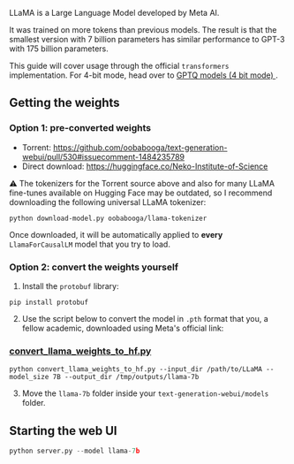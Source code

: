 LLaMA is a Large Language Model developed by Meta AI. 

It was trained on more tokens than previous models. The result is that the smallest version with 7 billion parameters has similar performance to GPT-3 with 175 billion parameters.

This guide will cover usage through the official `transformers` implementation. For 4-bit mode, head over to [GPTQ models (4 bit mode)
](GPTQ-models-(4-bit-mode).md).

## Getting the weights

### Option 1: pre-converted weights

* Torrent: https://github.com/oobabooga/text-generation-webui/pull/530#issuecomment-1484235789
* Direct download: https://huggingface.co/Neko-Institute-of-Science

⚠️ The tokenizers for the Torrent source above and also for many LLaMA fine-tunes available on Hugging Face may be outdated, so I recommend downloading the following universal LLaMA tokenizer: 

```
python download-model.py oobabooga/llama-tokenizer
```

Once downloaded, it will be automatically applied to **every** `LlamaForCausalLM` model that you try to load.

### Option 2: convert the weights yourself

1. Install the `protobuf` library:

```
pip install protobuf
```

2. Use the script below to convert the model in `.pth` format that you, a fellow academic, downloaded using Meta's official link:

### [convert_llama_weights_to_hf.py](https://github.com/huggingface/transformers/blob/main/src/transformers/models/llama/convert_llama_weights_to_hf.py)

```
python convert_llama_weights_to_hf.py --input_dir /path/to/LLaMA --model_size 7B --output_dir /tmp/outputs/llama-7b
```

3. Move the `llama-7b` folder inside your `text-generation-webui/models` folder.

## Starting the web UI

```python
python server.py --model llama-7b
```
